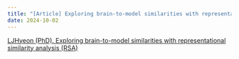 ```yaml
---
title: "[Article] Exploring brain-to-model similarities with representational similarity analysis (RSA)."
date: 2024-10-02
---
```


[LJHyeon (PhD). Exploring brain-to-model similarities with representational similarity analysis (RSA)](https://bspl.korea.ac.kr/home/bspl/Lab_Seminar/LJHyeon/LJHyeon_labseminar_24oct02.pdf)
